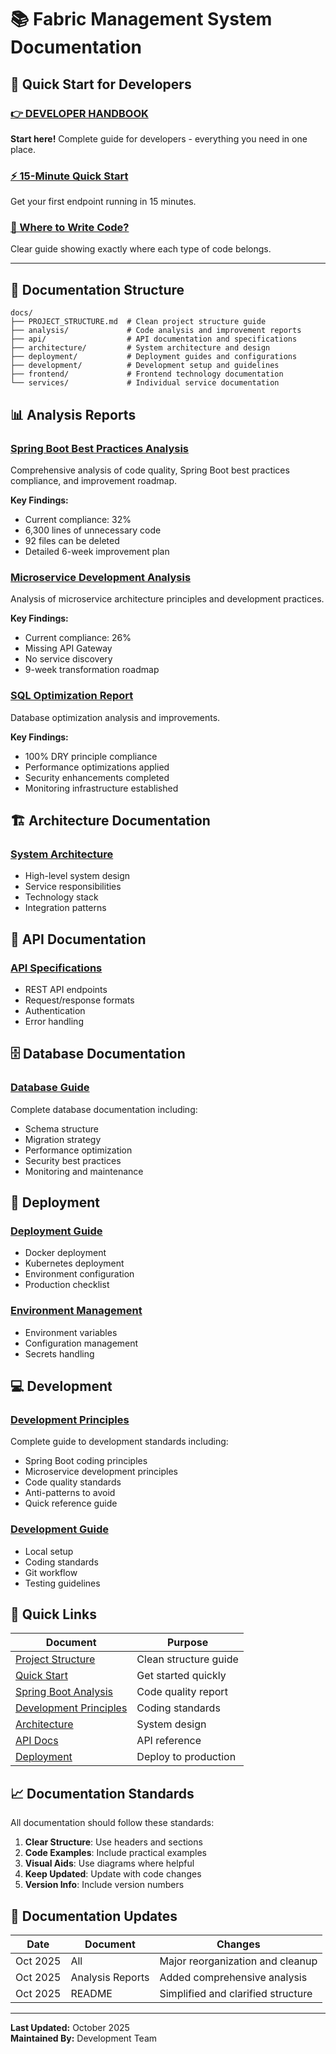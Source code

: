 # 📚 Fabric Management System Documentation

## 🚀 Quick Start for Developers

### [👉 DEVELOPER HANDBOOK](DEVELOPER_HANDBOOK.md)

**Start here!** Complete guide for developers - everything you need in one place.

### [⚡ 15-Minute Quick Start](development/QUICK_START.md)

Get your first endpoint running in 15 minutes.

### [📁 Where to Write Code?](development/CODE_STRUCTURE_GUIDE.md)

Clear guide showing exactly where each type of code belongs.

---

## 📁 Documentation Structure

```
docs/
├── PROJECT_STRUCTURE.md  # Clean project structure guide
├── analysis/             # Code analysis and improvement reports
├── api/                  # API documentation and specifications
├── architecture/         # System architecture and design
├── deployment/           # Deployment guides and configurations
├── development/          # Development setup and guidelines
├── frontend/             # Frontend technology documentation
└── services/             # Individual service documentation
```

## 📊 Analysis Reports

### [Spring Boot Best Practices Analysis](analysis/SPRING_BOOT_BEST_PRACTICES_ANALYSIS.md)

Comprehensive analysis of code quality, Spring Boot best practices compliance, and improvement roadmap.

**Key Findings:**

- Current compliance: 32%
- 6,300 lines of unnecessary code
- 92 files can be deleted
- Detailed 6-week improvement plan

### [Microservice Development Analysis](analysis/MICROSERVICE_DEVELOPMENT_ANALYSIS.md)

Analysis of microservice architecture principles and development practices.

**Key Findings:**

- Current compliance: 26%
- Missing API Gateway
- No service discovery
- 9-week transformation roadmap

### [SQL Optimization Report](analysis/SQL_OPTIMIZATION_REPORT.md)

Database optimization analysis and improvements.

**Key Findings:**

- 100% DRY principle compliance
- Performance optimizations applied
- Security enhancements completed
- Monitoring infrastructure established

## 🏗️ Architecture Documentation

### [System Architecture](architecture/README.md)

- High-level system design
- Service responsibilities
- Technology stack
- Integration patterns

## 🔌 API Documentation

### [API Specifications](api/README.md)

- REST API endpoints
- Request/response formats
- Authentication
- Error handling

## 🗄️ Database Documentation

### [Database Guide](database/DATABASE_GUIDE.md)

Complete database documentation including:

- Schema structure
- Migration strategy
- Performance optimization
- Security best practices
- Monitoring and maintenance

## 🚀 Deployment

### [Deployment Guide](deployment/DEPLOYMENT_GUIDE.md)

- Docker deployment
- Kubernetes deployment
- Environment configuration
- Production checklist

### [Environment Management](deployment/ENVIRONMENT_MANAGEMENT_BEST_PRACTICES.md)

- Environment variables
- Configuration management
- Secrets handling

## 💻 Development

### [Development Principles](development/PRINCIPLES.md)

Complete guide to development standards including:

- Spring Boot coding principles
- Microservice development principles
- Code quality standards
- Anti-patterns to avoid
- Quick reference guide

### [Development Guide](development/README.md)

- Local setup
- Coding standards
- Git workflow
- Testing guidelines

## 🎯 Quick Links

| Document                                                                | Purpose               |
| ----------------------------------------------------------------------- | --------------------- |
| [Project Structure](PROJECT_STRUCTURE.md)                               | Clean structure guide |
| [Quick Start](../README.md#-quick-start)                                | Get started quickly   |
| [Spring Boot Analysis](analysis/SPRING_BOOT_BEST_PRACTICES_ANALYSIS.md) | Code quality report   |
| [Development Principles](development/PRINCIPLES.md)                     | Coding standards      |
| [Architecture](architecture/README.md)                                  | System design         |
| [API Docs](api/README.md)                                               | API reference         |
| [Deployment](deployment/README.md)                                      | Deploy to production  |

## 📈 Documentation Standards

All documentation should follow these standards:

1. **Clear Structure**: Use headers and sections
2. **Code Examples**: Include practical examples
3. **Visual Aids**: Use diagrams where helpful
4. **Keep Updated**: Update with code changes
5. **Version Info**: Include version numbers

## 🔄 Documentation Updates

| Date     | Document         | Changes                            |
| -------- | ---------------- | ---------------------------------- |
| Oct 2025 | All              | Major reorganization and cleanup   |
| Oct 2025 | Analysis Reports | Added comprehensive analysis       |
| Oct 2025 | README           | Simplified and clarified structure |

---

**Last Updated:** October 2025  
**Maintained By:** Development Team

